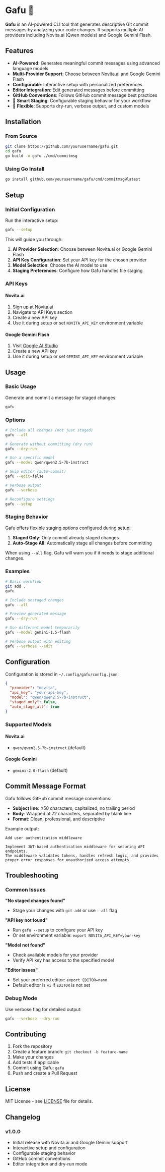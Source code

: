 # Gafu 🚀

**Gafu** is an AI-powered CLI tool that generates descriptive Git commit messages by analyzing your code changes. It supports multiple AI providers including Novita.ai (Qwen models) and Google Gemini Flash.

## Features

- **AI-Powered**: Generates meaningful commit messages using advanced language models
- **Multi-Provider Support**: Choose between Novita.ai and Google Gemini Flash
- **Configurable**: Interactive setup with personalized preferences
- **Editor Integration**: Edit generated messages before committing
- **GitHub Conventions**: Follows GitHub commit message best practices
- 🚀 **Smart Staging**: Configurable staging behavior for your workflow
- 🔧 **Flexible**: Supports dry-run, verbose output, and custom models

## Installation

### From Source

```bash
git clone https://github.com/yourusername/gafu.git
cd gafu
go build -o gafu ./cmd/commitmsg
```

### Using Go Install

```bash
go install github.com/yourusername/gafu/cmd/commitmsg@latest
```

## Setup

### Initial Configuration

Run the interactive setup:

```bash
gafu --setup
```

This will guide you through:

1. **AI Provider Selection**: Choose between Novita.ai or Google Gemini Flash
2. **API Key Configuration**: Set your API key for the chosen provider
3. **Model Selection**: Choose the AI model to use
4. **Staging Preferences**: Configure how Gafu handles file staging

### API Keys

#### Novita.ai
1. Sign up at [Novita.ai](https://novita.ai)
2. Navigate to API Keys section
3. Create a new API key
4. Use it during setup or set `NOVITA_API_KEY` environment variable

#### Google Gemini Flash
1. Visit [Google AI Studio](https://makersuite.google.com/app/apikey)
2. Create a new API key
3. Use it during setup or set `GEMINI_API_KEY` environment variable

## Usage

### Basic Usage

Generate and commit a message for staged changes:

```bash
gafu
```

### Options

```bash
# Include all changes (not just staged)
gafu --all

# Generate without committing (dry run)
gafu --dry-run

# Use a specific model
gafu --model qwen/qwen2.5-7b-instruct

# Skip editor (auto-commit)
gafu --edit=false

# Verbose output
gafu --verbose

# Reconfigure settings
gafu --setup
```

### Staging Behavior

Gafu offers flexible staging options configured during setup:

1. **Staged Only**: Only commit already staged changes
2. **Auto-Stage All**: Automatically stage all changes before committing

When using `--all` flag, Gafu will warn you if it needs to stage additional changes.

### Examples

```bash
# Basic workflow
git add .
gafu

# Include unstaged changes
gafu --all

# Preview generated message
gafu --dry-run

# Use different model temporarily
gafu --model gemini-1.5-flash

# Verbose output with editing
gafu --verbose --edit
```

## Configuration

Configuration is stored in `~/.config/gafu/config.json`:

```json
{
  "provider": "novita",
  "api_key": "your-api-key",
  "model": "qwen/qwen2.5-7b-instruct",
  "staged_only": false,
  "auto_stage_all": true
}
```

### Supported Models

#### Novita.ai
- `qwen/qwen2.5-7b-instruct` (default)

#### Google Gemini
- `gemini-2.0-flash` (default)

## Commit Message Format

Gafu follows GitHub commit message conventions:

- **Subject line**: ≤50 characters, capitalized, no trailing period
- **Body**: Wrapped at 72 characters, separated by blank line
- **Format**: Clean, professional, and descriptive

Example output:
```
Add user authentication middleware

Implement JWT-based authentication middleware for securing API endpoints.
The middleware validates tokens, handles refresh logic, and provides
proper error responses for unauthorized access attempts.
```

## Troubleshooting

### Common Issues

**"No staged changes found"**
- Stage your changes with `git add` or use `--all` flag

**"API key not found"**
- Run `gafu --setup` to configure your API key
- Or set environment variable: `export NOVITA_API_KEY=your-key`

**"Model not found"**
- Check available models for your provider
- Verify API key has access to the specified model

**"Editor issues"**
- Set your preferred editor: `export EDITOR=nano`
- Default editor is `vi` if `EDITOR` is not set

### Debug Mode

Use verbose flag for detailed output:

```bash
gafu --verbose --dry-run
```

## Contributing

1. Fork the repository
2. Create a feature branch: `git checkout -b feature-name`
3. Make your changes
4. Add tests if applicable
5. Commit using Gafu: `gafu`
6. Push and create a Pull Request

## License

MIT License - see [LICENSE](LICENSE) file for details.

## Changelog

### v1.0.0
- Initial release with Novita.ai and Google Gemini support
- Interactive setup and configuration
- Configurable staging behavior
- GitHub commit conventions
- Editor integration and dry-run mode 